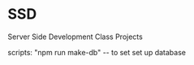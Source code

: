 # SSD
Server Side Development Class Projects

scripts: 
"npm run make-db" -- to set set up database
